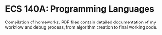 # ECS 140A: Programming Languages
Compilation of homeworks. PDF files contain detailed documentation of my workflow and debug process, from algorithm creation to final working code.
